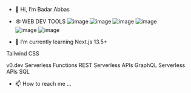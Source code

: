 - 👋 Hi, I’m Badar Abbas
- 🕸️ WEB DEV TOOLS ![image](https://github.com/RaiBadarAbbas92/RaiBadarAbbas92/assets/142784854/6a80ce74-6f8b-432d-a5e3-2364309e5279)  ![image](https://github.com/RaiBadarAbbas92/RaiBadarAbbas92/assets/142784854/9d12eec8-e6ce-4ffb-a95f-179209cafd92)  ![image](https://github.com/RaiBadarAbbas92/RaiBadarAbbas92/assets/142784854/7dbe2980-5e97-4d70-b50f-ec7924c5fb32)  ![image](https://github.com/RaiBadarAbbas92/RaiBadarAbbas92/assets/142784854/c1c5b6f7-d2b6-4cd7-acc9-b743b34c5de2)  
![image](https://github.com/RaiBadarAbbas92/RaiBadarAbbas92/assets/142784854/7bf8be7d-96cf-4ee0-9f22-05fdff6cb1fc)  ![image](https://github.com/RaiBadarAbbas92/RaiBadarAbbas92/assets/142784854/4e25c59a-997f-4ab9-a3ae-65578baca437)






- 🌱 I’m currently learning 
Next.js 13.5+

Tailwind CSS

v0.dev
Serverless Functions
REST Serverless APIs
GraphQL Serverless APIs
SQL


- 📫 How to reach me ...

<!---
RaiBadarAbbas92/RaiBadarAbbas92 is a ✨ special ✨ repository because its `README.md` (this file) appears on your GitHub profile.
You can click the Preview link to take a look at your changes.
--->
